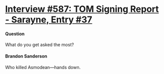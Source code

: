 # [Interview #587: TOM Signing Report - Sarayne, Entry #37](https://www.theoryland.com/intvmain.php?i=587#37)

#### Question

What do you get asked the most?

#### Brandon Sanderson

Who killed Asmodean—hands down.

